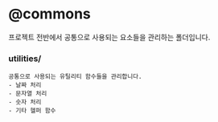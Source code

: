 # @commons

프로젝트 전반에서 공통으로 사용되는 요소들을 관리하는 폴더입니다.

### utilities/
```
공통으로 사용되는 유틸리티 함수들을 관리합니다.
- 날짜 처리
- 문자열 처리
- 숫자 처리
- 기타 헬퍼 함수
```